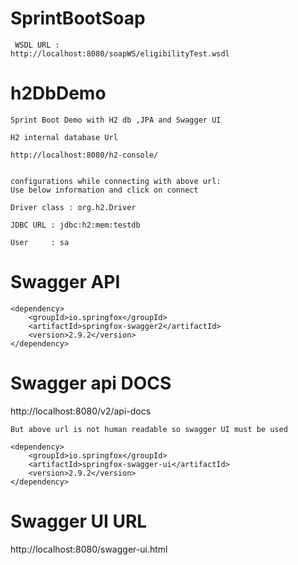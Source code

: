 # SprintBootSoap

``` 
 WSDL URL :
http://localhost:8080/soapWS/eligibilityTest.wsdl

```

# h2DbDemo 

```
Sprint Boot Demo with H2 db ,JPA and Swagger UI
  
H2 internal database Url

http://localhost:8080/h2-console/


configurations while connecting with above url:
Use below information and click on connect

Driver class : org.h2.Driver

JDBC URL : jdbc:h2:mem:testdb

User     : sa

```

# Swagger API 

```
<dependency>
    <groupId>io.springfox</groupId>
    <artifactId>springfox-swagger2</artifactId>
    <version>2.9.2</version>
</dependency>

```

# Swagger api DOCS
http://localhost:8080/v2/api-docs


```
But above url is not human readable so swagger UI must be used

<dependency>
    <groupId>io.springfox</groupId>
    <artifactId>springfox-swagger-ui</artifactId>
    <version>2.9.2</version>
</dependency>

```

# Swagger UI URL 

http://localhost:8080/swagger-ui.html
